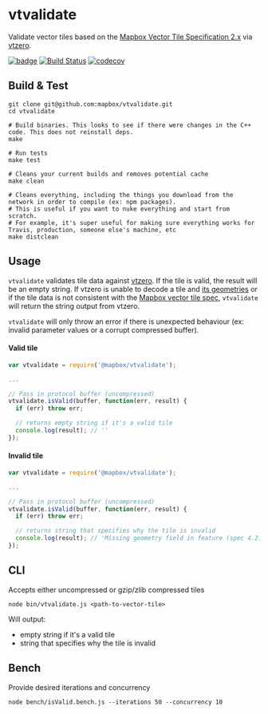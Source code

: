 # vtvalidate

Validate vector tiles based on the [Mapbox Vector Tile Specification 2.x](https://www.mapbox.com/vector-tiles/specification/) via [vtzero](https://github.com/mapbox/vtzero).

[![badge](https://mapbox.s3.amazonaws.com/cpp-assets/node-cpp-skel-badge_blue.svg)](https://github.com/mapbox/node-cpp-skel)  [![Build Status](https://travis-ci.org/mapbox/vtvalidate.svg?branch=master)](https://travis-ci.org/mapbox/vtvalidate) [![codecov](https://codecov.io/gh/mapbox/vtvalidate/branch/master/graph/badge.svg)](https://codecov.io/gh/mapbox/vtvalidate)

## Build & Test
```shell
git clone git@github.com:mapbox/vtvalidate.git
cd vtvalidate

# Build binaries. This looks to see if there were changes in the C++ code. This does not reinstall deps.
make

# Run tests
make test

# Cleans your current builds and removes potential cache
make clean

# Cleans everything, including the things you download from the network in order to compile (ex: npm packages).
# This is useful if you want to nuke everything and start from scratch.
# For example, it's super useful for making sure everything works for Travis, production, someone else's machine, etc
make distclean
```

## Usage

`vtvalidate` validates tile data against [vtzero](https://github.com/mapbox/vtzero). If the tile is valid, the result will be an empty string. If vtzero is unable to decode a tile and [its geometries](https://github.com/mapbox/vtzero/blob/a42889ddd507c38a3b5f49a0ea8468a8f4a394a4/doc/reading.md#geometries) or if the tile data is not consistent with the [Mapbox vector tile spec](https://www.mapbox.com/vector-tiles/specification/), `vtvalidate` will return the string output from vtzero.

`vtvalidate` will only throw an error if there is unexpected behaviour (ex: invalid parameter values or a corrupt compressed buffer).

#### Valid tile
```js
var vtvalidate = require('@mapbox/vtvalidate');

...

// Pass in protocol buffer (uncompressed)
vtvalidate.isValid(buffer, function(err, result) {
  if (err) throw err;

  // returns empty string if it's a valid tile
  console.log(result); // ''
});
```

#### Invalid tile
```js
var vtvalidate = require('@mapbox/vtvalidate');

...

// Pass in protocol buffer (uncompressed)
vtvalidate.isValid(buffer, function(err, result) {
  if (err) throw err;

  // returns string that specifies why the tile is invalid
  console.log(result); // 'Missing geometry field in feature (spec 4.2)'
});
```

## CLI

Accepts either uncompressed or gzip/zlib compressed tiles

```
node bin/vtvalidate.js <path-to-vector-tile>
```
Will output:
- empty string if it's a valid tile
- string that specifies why the tile is invalid


## Bench
Provide desired iterations and concurrency
```
node bench/isValid.bench.js --iterations 50 --concurrency 10
```
